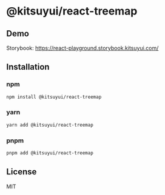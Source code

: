# @kitsuyui/react-treemap

## Demo

Storybook: https://react-playground.storybook.kitsuyui.com/

## Installation

### npm

```sh
npm install @kitsuyui/react-treemap
```

### yarn

```sh
yarn add @kitsuyui/react-treemap
```

### pnpm

```sh
pnpm add @kitsuyui/react-treemap
```

## License

MIT
